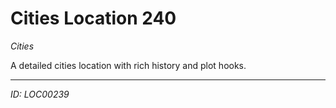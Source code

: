 # Cities Location 240

*Cities*

A detailed cities location with rich history and plot hooks.

---
*ID: LOC00239*